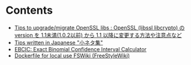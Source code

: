 # Contents

* [Tips to upgrade/migrate OpenSSL libs : OpenSSL (libssl libcrypto) の version を 1.1未満(1.0.2以前) から 1.1 以降に変更する方法や注意点など](https://kazkobara.github.io/openssl-migration)
* [Tips written in Japanese "小ネタ集"](https://kazkobara.github.io/tips-jp)
* [EBCIC: Exact Binomial Confidence Interval Calculator](https://kazkobara.github.io/ebicic/)
* [Dockerfile for local use FSWiki (FreeStyleWiki)](https://kazkobara.github.io/dockerfile_fswiki_local/)
